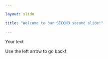 ```yaml
---

layout: slide

title: "Welcome to our SECOND second slide!"

---
```


Your text

Use the left arrow to go back!
